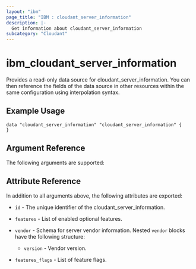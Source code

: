 ```yaml
---
layout: "ibm"
page_title: "IBM : cloudant_server_information"
description: |-
  Get information about cloudant_server_information
subcategory: "Cloudant"
---
```


# ibm\_cloudant_server_information

Provides a read-only data source for cloudant_server_information. You can then reference the fields of the data source in other resources within the same configuration using interpolation syntax.

## Example Usage

```hcl
data "cloudant_server_information" "cloudant_server_information" {
}
```

## Argument Reference

The following arguments are supported:


## Attribute Reference

In addition to all arguments above, the following attributes are exported:

* `id` - The unique identifier of the cloudant_server_information.
* `features` - List of enabled optional features.

* `vendor` - Schema for server vendor information. Nested `vendor` blocks have the following structure:
	* `version` - Vendor version.

* `features_flags` - List of feature flags.

